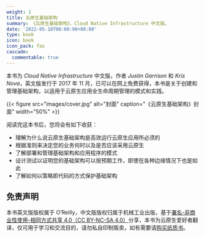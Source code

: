 ```yaml
---
weight: 1
title: 云原生基础架构
summary: 《云原生基础架构》，Cloud Native Infrastructure 中文版。
date: '2022-05-18T00:00:00+08:00'
type: book
icon: book
icon_pack: fas
cascade:
  commentable: true
---
```


本书为 *Cloud Native Infrastructure* 中文版，作者 *Justin Garrison* 和 *Kris Nova*，英文版发行于 2017 年 11 月，已可以在网上免费获得，本书是关于创建和管理基础架构，以适用于云原生应用全生命周期管理的模式和实践。

{{< figure src="images/cover.jpg" alt="封面" caption="《云原生基础架构》封面" width="50%" >}}

阅读完这本书后，您将会有如下收获：

- 理解为什么说云原生基础架构是高效运行云原生应用所必须的
- 根据准则来决定您的业务何时以及是否应该采用云原生
- 了解部署和管理基础架构和应用程序的模式
- 设计测试以证明您的基础架构可以按预期工作，即使在各种边缘情况下也是如此
- 了解如何以策略即代码的方式保护基础架构

## 免责声明

本书英文版版权属于 O’Reilly，中文版版权归属于机械工业出版，基于[署名-非商业性使用-相同方式共享 4.0（CC BY-NC-SA 4.0）](https://creativecommons.org/licenses/by-nc-sa/4.0/deed.zh)分享，本书为云原生爱好者翻译，仅可用于学习和交流目的，请勿私自印制贩卖，如有需要请[购买纸质书](https://item.jd.com/12432007.html)。
